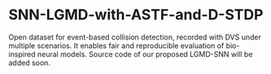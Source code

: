 # SNN-LGMD-with-ASTF-and-D-STDP
Open dataset for event-based collision detection, recorded with DVS under multiple scenarios. It enables fair and reproducible evaluation of bio-inspired neural models. Source code of our proposed LGMD-SNN will be added soon.
